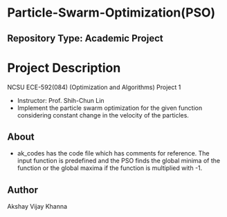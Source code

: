 # Particle-Swarm-Optimization(PSO)

## Repository Type: Academic Project

# Project Description
NCSU ECE-592(084) (Optimization and Algorithms) Project 1
- Instructor: Prof. Shih-Chun Lin
- Implement the particle swarm optimization for the given function considering constant change in the velocity of the particles.
  
## About
- ak_codes has the code file which has comments for reference. The input function is predefined and the PSO finds the global minima of the function or the global maxima if the function is multiplied with -1.


## Author
Akshay Vijay Khanna

